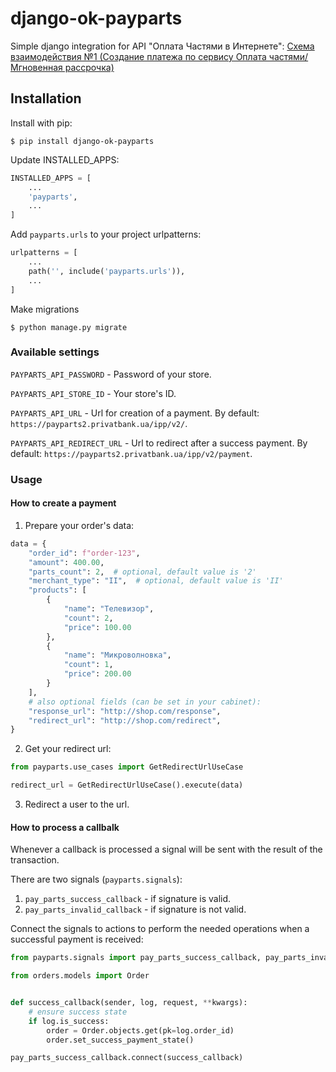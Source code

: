 # django-ok-payparts

Simple django integration for API "Оплата Частями в Интернете": [Схема взаимодействия №1 (Создание платежа по сервису Оплата частями/Мгновенная рассрочка)](https://bw.gitbooks.io/api-oc/content/pay.html)

## Installation

Install with pip:

```shell
$ pip install django-ok-payparts
```

Update INSTALLED_APPS:

```python
INSTALLED_APPS = [
    ...
    'payparts',
    ...
]
```

Add `payparts.urls` to your project urlpatterns:

```python
urlpatterns = [
    ...
    path('', include('payparts.urls')),
    ...
]
```

Make migrations
```shell
$ python manage.py migrate
```

### Available settings

`PAYPARTS_API_PASSWORD` - Password of your store.

`PAYPARTS_API_STORE_ID` - Your store's ID.

`PAYPARTS_API_URL` - Url for creation of a payment. By default: `https://payparts2.privatbank.ua/ipp/v2/`.

`PAYPARTS_API_REDIRECT_URL` - Url to redirect after a success payment. By default: `https://payparts2.privatbank.ua/ipp/v2/payment`.

### Usage

#### How to create a payment

1. Prepare your order's data:

```python
data = {
    "order_id": f"order-123",
    "amount": 400.00,
    "parts_count": 2,  # optional, default value is '2'
    "merchant_type": "II",  # optional, default value is 'II'
    "products": [
        {
            "name": "Телевизор",
            "count": 2,
            "price": 100.00
        },
        {
            "name": "Микроволновка",
            "count": 1,
            "price": 200.00
        }
    ],
    # also optional fields (can be set in your cabinet):
    "response_url": "http://shop.com/response",  
    "redirect_url": "http://shop.com/redirect",
}
```

2. Get your redirect url:

```python
from payparts.use_cases import GetRedirectUrlUseCase

redirect_url = GetRedirectUrlUseCase().execute(data)
```

3. Redirect a user to the url.

#### How to process a callbalk

Whenever a callback is processed a signal will be sent with the result of the transaction.

There are two signals (`payparts.signals`):

1) `pay_parts_success_callback` - if signature is valid.
2) `pay_parts_invalid_callback` - if signature is not valid.

Connect the signals to actions to perform the needed operations when a successful payment is received:

```python
from payparts.signals import pay_parts_success_callback, pay_parts_invalid_callback

from orders.models import Order


def success_callback(sender, log, request, **kwargs):
    # ensure success state
    if log.is_success:
        order = Order.objects.get(pk=log.order_id)
        order.set_success_payment_state()

pay_parts_success_callback.connect(success_callback)

```